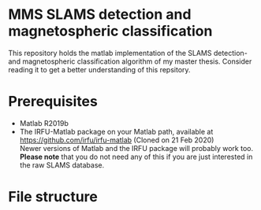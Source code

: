 # MMS SLAMS detection and magnetospheric classification

This repository holds the matlab implementation of the SLAMS detection- and magnetospheric classification algorithm of my master thesis. Consider reading it to get a better understanding of this repsitory.

# Prerequisites
* Matlab R2019b
* The IRFU-Matlab package on your Matlab path, available at https://github.com/irfu/irfu-matlab (Cloned on 21 Feb 2020)  
Newer versions of Matlab and the IRFU package will probably work too. **Please note** that you do not need any of this if you are just interested in the raw SLAMS database.

# File structure


